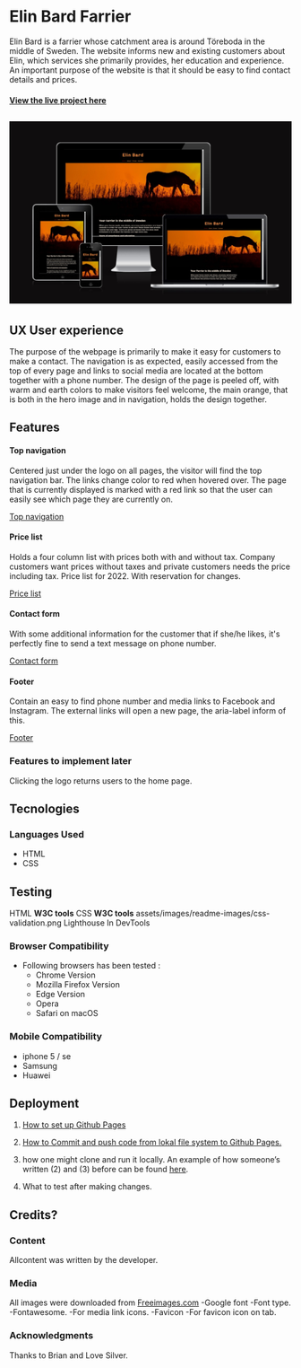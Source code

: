 # **Elin Bard Farrier**

Elin Bard is a farrier whose catchment area is around Töreboda in the middle of Sweden. The website informs new and existing customers about Elin, which services she primarily provides, her education and experience. An important purpose of the website is that it should be easy to find contact details and prices.

#### [View the live project here](https://8000-linnsilver-project1farr-bhwvuwqk3sr.ws-eu80.gitpod.io/index.html)

## ![Am I Responsive img?](assets/images/readme-images/am-i-responsiv.jpg)

## UX User experience
The purpose of the webpage is primarily to make it easy for customers to make a contact. The navigation is as expected, easily accessed from the top of every page and links to social media are located at the bottom together with a phone number. The design of the page is peeled off, with warm and earth colors to make visitors feel welcome, the main orange, that is both in the hero image and in navigation, holds the design together.

## Features
#### Top navigation
Centered just under the logo on all pages, the visitor will find the top navigation bar. The links change color to red when hovered over. The page that is currently displayed is marked with a red link so that the user can easily see which page they are currently on.

[Top navigation](assets/images/readme-images/top-navigation.jpg)

#### Price list
Holds a four column list with prices both with and without tax. Company customers want prices without taxes and private customers needs the price including tax. Price list for 2022. With reservation for changes.

[Price list](assets/images/readme-images/prices.jpg)

#### Contact form
With some additional information for the customer that if she/he likes, it's perfectly fine to send a text message on phone number.

[Contact form](assets/images/readme-images/contact-form.jpg)

#### Footer
Contain an easy to find phone number and  media links to Facebook and Instagram.  The external links will open a new page, the aria-label inform of this.

[Footer](assets/images/readme-images/footer.jpg)

### Features to implement later
Clicking the logo returns users to the home page.

## Tecnologies
### Languages Used
-   HTML
-  CSS
## Testing
HTML **W3C tools**
CSS **W3C tools** 
assets/images/readme-images/css-validation.png
Lighthouse In DevTools
### Browser Compatibility
-  Following browsers has been  tested  :
    - Chrome Version 
    - Mozilla Firefox Version 
    - Edge Version 
    - Opera
    - Safari on macOS
### Mobile Compatibility
 - iphone  5 / se
 - Samsung
 - Huawei
 

## Deployment

1.   [How to set up Github Pages](https://docs.github.com/en/pages/getting-started-with-github-pages/creating-a-github-pages-site)
    
2.  [How to Commit and push code from lokal file system to Github Pages.](https://docs.github.com/en/desktop/contributing-and-collaborating-using-github-desktop/making-changes-in-a-branch/pushing-changes-to-github)
    
3.  how one might clone and run it locally. An example of how someone’s written (2) and (3) before can be found [here](https://github.com/Code-Institute-Solutions/StudentExampleProjectGradeFive).

4. What to test after making changes.

## Credits?
### Content
 Allcontent was written by the developer.
### Media
All images were downloaded from [Freeimages.com](https://www.freeimages.com/photo/silhouette-of-a-horse-at-sunset-1640166)
-Google font -Font type.
-Fontawesome. -For media link icons.
-Favicon -For favicon icon on tab.
### Acknowledgments
Thanks to Brian and Love Silver.

